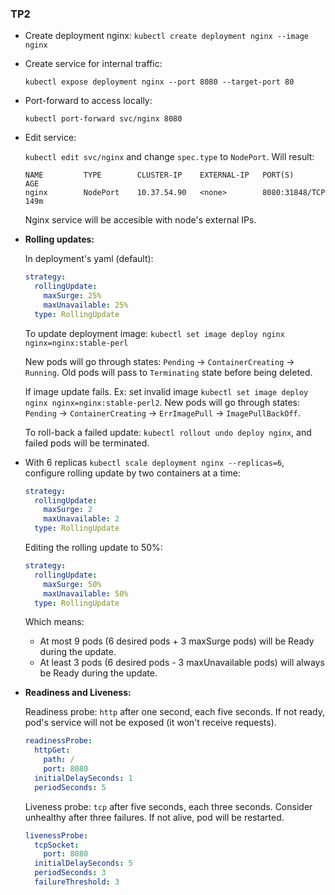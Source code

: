### TP2

- Create deployment nginx: `kubectl create deployment nginx --image nginx`

- Create service for internal traffic:

    `kubectl expose deployment nginx --port 8080 --target-port 80`
    
- Port-forward to access locally:

    `kubectl port-forward svc/nginx 8080`

- Edit service:

    `kubectl edit svc/nginx` and change `spec.type` to `NodePort`. Will result:
    ```
    NAME         TYPE        CLUSTER-IP    EXTERNAL-IP   PORT(S)          AGE
    nginx        NodePort    10.37.54.90   <none>        8080:31848/TCP   149m
    ```
    Nginx service will be accesible with node's external IPs.
    
- **Rolling updates:**

    In deployment's yaml (default):
    
    ```yaml
    strategy:
      rollingUpdate:
        maxSurge: 25%
        maxUnavailable: 25%
      type: RollingUpdate
    ```
    
    To update deployment image: `kubectl set image deploy nginx nginx=nginx:stable-perl`
    
    New pods will go through states: `Pending` -> `ContainerCreating` -> `Running`.
    Old pods will pass to `Terminating` state before being deleted.
    
    If image update fails. Ex: set invalid image `kubectl set image deploy nginx nginx=nginx:stable-perl2`.
    New pods will go through states: `Pending` -> `ContainerCreating` -> `ErrImagePull` -> `ImagePullBackOff`.
    
    To roll-back a failed update: `kubectl rollout undo deploy nginx`, and failed pods will be terminated.

- With 6 replicas `kubectl scale deployment nginx --replicas=6`, configure rolling update by two containers at a time:
    
    ```yaml
    strategy:
      rollingUpdate:
        maxSurge: 2
        maxUnavailable: 2
      type: RollingUpdate
    ```

    Editing the rolling update to 50%:
    ```yaml
    strategy:
      rollingUpdate:
        maxSurge: 50%
        maxUnavailable: 50%
      type: RollingUpdate
    ```
  Which means:
    - At most 9 pods (6 desired pods + 3 maxSurge pods) will be Ready during the update.
    - At least 3 pods (6 desired pods - 3 maxUnavailable pods) will always be Ready during the update.

- **Readiness and Liveness:**
    
    Readiness probe: `http` after one second, each five seconds. If not ready, pod's service will not be exposed (it won't receive requests).
    ```yaml
    readinessProbe:
      httpGet:
        path: /
        port: 8080
      initialDelaySeconds: 1
      periodSeconds: 5
    ```
    Liveness probe: `tcp` after five seconds, each three seconds. Consider unhealthy after three failures. If not alive, pod will be restarted.
    ```yaml
    livenessProbe:
      tcpSocket:
        port: 8080
      initialDelaySeconds: 5
      periodSeconds: 3
      failureThreshold: 3
    ```  
